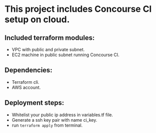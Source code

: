 # This project includes Concourse CI setup on cloud.

## Included terraform modules:
* VPC with public and private subnet.
* EC2 machine in public subnet running Concourse CI.

## Dependencies:
* Terraform cli.
* AWS account. 

## Deployment steps:

* Whitelist your public ip address in variables.tf file.
* Generate a ssh key pair with name ci_key.
* run ```terraform apply``` from terminal.
 